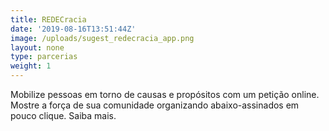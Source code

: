 ```yaml
---
title: REDECracia
date: '2019-08-16T13:51:44Z'
image: /uploads/sugest_redecracia_app.png
layout: none
type: parcerias
weight: 1
---
```

Mobilize pessoas em torno de causas e propósitos com um petição online. Mostre a força de sua comunidade organizando abaixo-assinados em pouco clique. Saiba mais.
